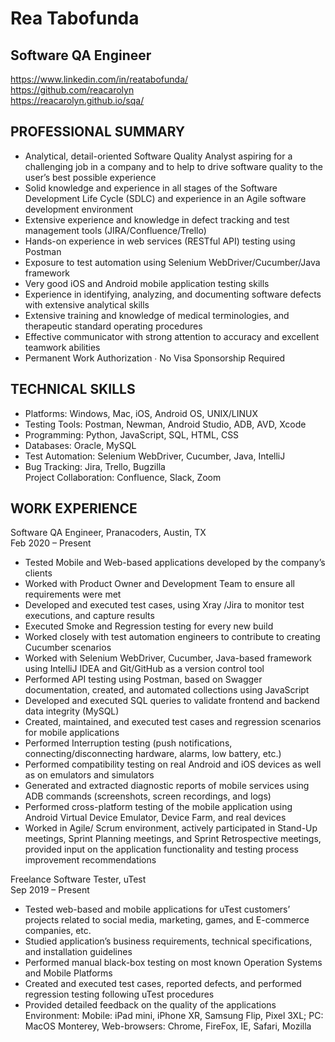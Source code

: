 <h1 class="code-line" data-line-start=0 data-line-end=1 ><a id="Rea_Tabofunda_0"></a>Rea Tabofunda</h1>
<h2 class="code-line" data-line-start=1 data-line-end=2 ><a id="Software_QA_Engineer_1"></a>Software QA Engineer</h2>
<p class="has-line-data" data-line-start="3" data-line-end="6"><a href="https://www.linkedin.com/in/reatabofunda/">https://www.linkedin.com/in/reatabofunda/</a><br>
<a href="https://github.com/reacarolyn">https://github.com/reacarolyn</a><br>
<a href="https://reacarolyn.github.io/sqa/">https://reacarolyn.github.io/sqa/</a></p>
<h2 class="code-line" data-line-start=8 data-line-end=9 ><a id="PROFESSIONAL_SUMMARY_8"></a>PROFESSIONAL SUMMARY</h2>
<ul>
<li class="has-line-data" data-line-start="9" data-line-end="10">Analytical, detail-oriented Software Quality Analyst aspiring for a challenging job in a company and to help to drive software quality to the user’s best possible experience</li>
<li class="has-line-data" data-line-start="10" data-line-end="11">Solid knowledge and experience in all stages of the Software Development Life Cycle (SDLC) and experience in an Agile software development environment</li>
<li class="has-line-data" data-line-start="11" data-line-end="12">Extensive experience and knowledge in defect tracking and test management tools (JIRA/Confluence/Trello)</li>
<li class="has-line-data" data-line-start="12" data-line-end="13">Hands-on experience in web services (RESTful API) testing using Postman</li>
<li class="has-line-data" data-line-start="13" data-line-end="14">Exposure to test automation using Selenium WebDriver/Cucumber/Java framework</li>
<li class="has-line-data" data-line-start="14" data-line-end="15">Very good iOS and Android mobile application testing skills</li>
<li class="has-line-data" data-line-start="15" data-line-end="16">Experience in identifying, analyzing, and documenting software defects with extensive analytical skills</li>
<li class="has-line-data" data-line-start="16" data-line-end="17">Extensive training and knowledge of medical terminologies, and therapeutic standard operating procedures</li>
<li class="has-line-data" data-line-start="17" data-line-end="18">Effective communicator with strong attention to accuracy and excellent teamwork abilities</li>
<li class="has-line-data" data-line-start="18" data-line-end="19">Permanent Work Authorization ∙ No Visa Sponsorship Required</li>
</ul>
<h2 class="code-line" data-line-start=21 data-line-end=22 ><a id="TECHNICAL_SKILLS_21"></a>TECHNICAL SKILLS</h2>
<ul>
<li class="has-line-data" data-line-start="22" data-line-end="23">Platforms: Windows, Mac, iOS, Android OS, UNIX/LINUX</li>
<li class="has-line-data" data-line-start="23" data-line-end="24">Testing Tools: Postman, Newman, Android Studio, ADB, AVD, Xcode</li>
<li class="has-line-data" data-line-start="24" data-line-end="25">Programming: Python, JavaScript, SQL, HTML, CSS</li>
<li class="has-line-data" data-line-start="25" data-line-end="26">Databases: Oracle, MySQL</li>
<li class="has-line-data" data-line-start="26" data-line-end="27">Test Automation: Selenium WebDriver, Cucumber, Java, IntelliJ</li>
<li class="has-line-data" data-line-start="27" data-line-end="29">Bug Tracking: Jira, Trello, Bugzilla<br>
Project Collaboration: Confluence, Slack, Zoom</li>
</ul>
<h2 class="code-line" data-line-start=31 data-line-end=32 ><a id="WORK_EXPERIENCE_31"></a>WORK EXPERIENCE</h2>
<p class="has-line-data" data-line-start="32" data-line-end="34">Software QA Engineer, Pranacoders, Austin, TX<br>
Feb 2020 – Present</p>
<ul>
<li class="has-line-data" data-line-start="34" data-line-end="35">Tested Mobile and Web-based applications developed by the company’s clients</li>
<li class="has-line-data" data-line-start="35" data-line-end="36">Worked with Product Owner and Development Team to ensure all requirements were met</li>
<li class="has-line-data" data-line-start="36" data-line-end="37">Developed and executed test cases, using Xray /Jira to monitor test executions, and capture results</li>
<li class="has-line-data" data-line-start="37" data-line-end="38">Executed Smoke and Regression testing for every new build</li>
<li class="has-line-data" data-line-start="38" data-line-end="39">Worked closely with test automation engineers to contribute to creating Cucumber scenarios</li>
<li class="has-line-data" data-line-start="39" data-line-end="40">Worked with Selenium WebDriver, Cucumber, Java-based framework using IntelliJ IDEA and Git/GitHub as a version control tool</li>
<li class="has-line-data" data-line-start="40" data-line-end="41">Performed API testing using Postman, based on Swagger documentation, created, and automated collections using JavaScript</li>
<li class="has-line-data" data-line-start="41" data-line-end="42">Developed and executed SQL queries to validate frontend and backend data integrity (MySQL)</li>
<li class="has-line-data" data-line-start="42" data-line-end="43">Created, maintained, and executed test cases and regression scenarios for mobile applications</li>
<li class="has-line-data" data-line-start="43" data-line-end="44">Performed Interruption testing (push notifications, connecting/disconnecting hardware, alarms, low battery, etc.)</li>
<li class="has-line-data" data-line-start="44" data-line-end="45">Performed compatibility testing on real Android and iOS devices as well as on emulators and simulators</li>
<li class="has-line-data" data-line-start="45" data-line-end="46">Generated and extracted diagnostic reports of mobile services using ADB commands (screenshots, screen recordings, and logs)</li>
<li class="has-line-data" data-line-start="46" data-line-end="47">Performed cross-platform testing of the mobile application using Android Virtual Device Emulator, Device Farm, and real devices</li>
<li class="has-line-data" data-line-start="47" data-line-end="49">Worked in Agile/ Scrum environment, actively participated in Stand-Up meetings, Sprint Planning meetings, and Sprint Retrospective meetings, provided input on the application functionality and testing process improvement recommendations</li>
</ul>
<p class="has-line-data" data-line-start="49" data-line-end="51">Freelance Software Tester, uTest<br>
Sep 2019 – Present</p>
<ul>
<li class="has-line-data" data-line-start="51" data-line-end="52">Tested web-based and mobile applications for uTest customers’ projects related to social media, marketing, games, and E-commerce companies, etc.</li>
<li class="has-line-data" data-line-start="52" data-line-end="53">Studied application’s business requirements, technical specifications, and installation guidelines</li>
<li class="has-line-data" data-line-start="53" data-line-end="54">Performed manual black-box testing on most known Operation Systems and Mobile Platforms</li>
<li class="has-line-data" data-line-start="54" data-line-end="55">Created and executed test cases, reported defects, and performed regression testing following uTest procedures</li>
<li class="has-line-data" data-line-start="55" data-line-end="57">Provided detailed feedback on the quality of the applications<br>
Environment: Mobile: iPad mini, iPhone XR, Samsung Flip, Pixel 3XL; PC: MacOS Monterey, Web-browsers: Chrome, FireFox, IE, Safari, Mozilla</li>
</ul>

